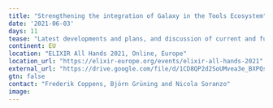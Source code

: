 ```yaml
---
title: "Strengthening the integration of Galaxy in the Tools Ecosystem"
date: '2021-06-03'
days: 11
tease: "Latest developments and plans, and discussion of current and future collaborations within ELIXIR."
continent: EU
location: "ELIXIR All Hands 2021, Online, Europe"
location_url: "https://elixir-europe.org/events/elixir-all-hands-2021"
external_url: "https://drive.google.com/file/d/1CD8QP2d2SoUMvea3e_BXPQsJ2UPfQOq3/view"
gtn: false
contact: "Frederik Coppens, Björn Grüning and Nicola Soranzo"
image: 
---
```

